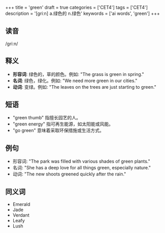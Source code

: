 +++
title = 'green'
draft = true
categories = ['CET4']
tags = ['CET4']
description = '[griːn] a.绿色的 n.绿色'
keywords = ['ai words', 'green']
+++

## 读音
/ɡriːn/

## 释义
- **形容词**: 绿色的，草的颜色。例如: "The grass is green in spring."
- **名词**: 绿色，绿化。例如: "We need more green in our cities."
- **动词**: 变绿。例如: "The leaves on the trees are just starting to green."

## 短语
- "green thumb" 指擅长园艺的人。
- "green energy" 指可再生能源，如太阳能或风能。
- "go green" 意味着采取环保措施或生活方式。

## 例句
- 形容词: "The park was filled with various shades of green plants."
- 名词: "She has a deep love for all things green, especially nature."
- 动词: "The new shoots greened quickly after the rain."

## 同义词
- Emerald
- Jade
- Verdant
- Leafy
- Lush
